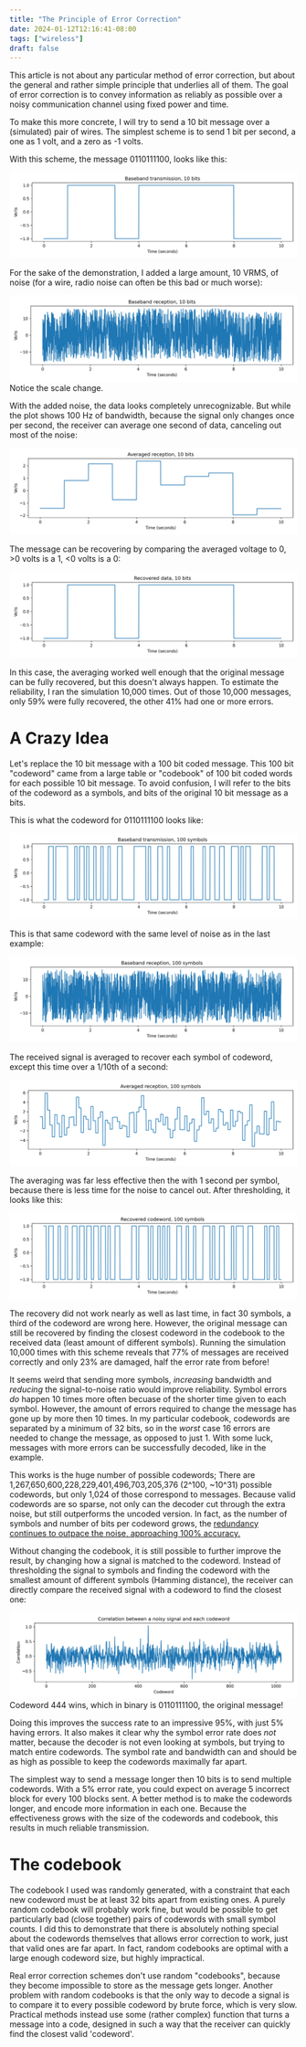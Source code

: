 ```yaml
---
title: "The Principle of Error Correction"
date: 2024-01-12T12:16:41-08:00
tags: ["wireless"]
draft: false
---
```

<!-- What is error correction --->
This article is not about any particular method of error correction, but about the general and rather simple principle that underlies all of them.
The goal of error correction is to convey information as reliably as possible over a noisy communication channel using fixed power and time.

<!-- Coding --->

To make this more concrete, I will try to send a 10 bit message over a (simulated) pair of wires.
The simplest scheme is to send 1 bit per second, a one as 1 volt, and a zero as -1 volts.

With this scheme, the message 0110111100, looks like this:

![](data.png)

<!-- Noise --->

For the sake of the demonstration, I added a large amount, 10 VRMS, of noise (for a wire, radio noise can often be this bad or much worse):

![](noisy.png)
Notice the scale change.

<!-- Recovery --->

With the added noise, the data looks completely unrecognizable.
But while the plot shows 100 Hz of bandwidth, because the signal only changes once per second, the receiver can average one second of data, canceling out most of the noise:

![](avg.png)

The message can be recovering by comparing the averaged voltage to 0, >0 volts is a 1, <0 volts is a 0:

![](rx.png)

In this case, the averaging worked well enough that the original message can be fully recovered, but this doesn't always happen.
To estimate the reliability, I ran the simulation 10,000 times.
Out of those 10,000 messages, only 59% were fully recovered, the other 41% had one or more errors.

<!-- Random coding --->

# A Crazy Idea

Let's replace the 10 bit message with a 100 bit coded message.
This 100 bit "codeword" came from a large table or "codebook" of 100 bit coded words for each possible 10 bit message.
To avoid confusion, I will refer to the bits of the codeword as a symbols, and bits of the original 10 bit message as a bits.

This is what the codeword for 0110111100 looks like:

![](data2.png)

This is that same codeword with the same level of noise as in the last example:

![](noise2.png)

The received signal is averaged to recover each symbol of codeword, except this time over a 1/10th of a second:

![](avg2.png)

The averaging was far less effective then the with 1 second per symbol, because there is less time for the noise to cancel out.
After thresholding, it looks like this:

![](rx2.png)

The recovery did not work nearly as well as last time, in fact 30 symbols, a third of the codeword are wrong here.
However, the original message can still be recovered by finding the closest codeword in the codebook to the received data (least amount of different symbols).
Running the simulation 10,000 times with this scheme reveals that 77% of messages are received correctly and only 23% are damaged, half the error rate from before!
<!-- How? --->
It seems weird that sending more symbols, *increasing* bandwidth and *reducing* the signal-to-noise ratio would improve reliability.
Symbol errors *do* happen 10 times more often becuase of the shorter time given to each symbol.
However, the amount of errors required to change the message has gone up by more then 10 times.
In my particular codebook, codewords are separated by a minimum of 32 bits, so in the *worst* case 16 errors are needed to change the message, as opposed to just 1.
With some luck, messages with more errors can be successfully decoded, like in the example.

This works is the huge number of possible codewords;
There are 1,267,650,600,228,229,401,496,703,205,376 (2^100, ~10^31) possible codewords, but only 1,024 of those correspond to messages.
Because valid codewords are so sparse, not only can the decoder cut through the extra noise, but still outperforms the uncoded version.
In fact, as the number of symbols and number of bits per codeword grows, the [redundancy continues to outpace the noise, approaching 100% accuracy.](https://en.wikipedia.org/wiki/Noisy-channel_coding_theorem)

<!-- Fuzzy decoding? --->

Without changing the codebook, it is still possible to further improve the result, by changing how a signal is matched to the codeword.
Instead of thresholding the signal to symbols and finding the codeword with the smallest amount of different symbols (Hamming distance), the receiver can directly compare the received signal with a codeword to find the closest one:

![](corr.png)
Codeword 444 wins, which in binary is 0110111100, the original message!

Doing this improves the success rate to an impressive 95%, with just 5% having errors.
It also makes it clear why the symbol error rate does *not* matter, because the decoder is not even looking at symbols, but trying to match entire codewords.
The symbol rate and bandwidth can and should be as high as possible to keep the codewords maximally far apart.

The simplest way to send a message longer then 10 bits is to send multiple codewords.
With a 5% error rate, you could expect on average 5 incorrect block for every 100 blocks sent.
A better method is to make the codewords longer, and encode more information in each one.
Because the effectiveness grows with the size of the codewords and codebook, this results in much reliable transmission.

# The codebook

The codebook I used was randomly generated, with a constraint that each new codeword must be at least 32 bits apart from existing ones.
A purely random codebook will probably work fine, but would be possible to get particularly bad (close together) pairs of codewords with small symbol counts.
I did this to demonstrate that there is absolutely nothing special about the codewords themselves that allows error correction to work, just that valid ones are far apart.
In fact, random codebooks are optimal with a large enough codeword size, but highly impractical.

Real error correction schemes don't use random "codebooks", because they become impossible to store as the message gets longer. 
Another problem with random codebooks is that the only way to decode a signal is to compare it to every possible codeword by brute force, which is very slow.
Practical methods instead use some (rather complex) function that turns a message into a code, designed in such a way that the receiver can quickly find the closest valid 'codeword'.
